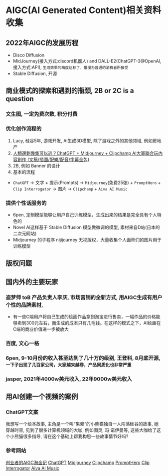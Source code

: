 # AIGC(AI Generated Content)相关资料收集
## 2022年AIGC的发展历程
- Disco Diffusion
- MidJourney(接入方式:discord机器人) and DALL-E2(ChatGPT-3@OpenAI, 接入方式:API), `生成效果的精度达标了，慢慢为普通的消费者所接受`
- Stable Diffusion, 开源
## 商业模式的探索和遇到的瓶颈, 2B or 2C is a question
### 文生图, 一定免费次数, 积分付费
### 优化创作流程的
1. Lucy, 硅谷5年, 游戏开发, AI生成3D模型, 除了游戏之外的其他领域, 例如房地产
2. [人類還剩幾集可以逃？ChatGPT + Midjourney + Clipchamp AI大軍聯合玩內容創作 (文稿/插圖/配樂/配音/字幕全包)](https://www.youtube.com/watch?v=9T8Dn2cY_04)
3. 2B, 例如 Banner 的设计
4. 基本的流程
- `ChatGPT` -> 文字 + 提示(Prompts) -> `Midjourney`(免费25张) + `PromptHero` + `Clip Interrogator` -> 图片 -> `Clipchamp` + `Aiva AI Music`
### 提供个性话服务的
- 6pen, 定制模型能够让用户自己训练模型，生成出来的结果是完全具有个人特色的
- Novel AI这样基于 Stable Diffusion 模型做微调的模型, 素材来自D站(日本的二次元网站)
- Midjourney 的子程序 nijijourney 无视版权，大量收集个人画师们的图片用于训练模型
## 版权问题
## 国内外的主要玩家
### 盗梦师 toB 产品负责人李庆, 市场营销的全新方式, 用AIGC生成有用户个性的品牌素材,
- 有一些C端用户将自己生成的绘画作品拿到淘宝进行售卖，一幅作品的价格能够卖到300元左右，而生成的成本只有几毛钱。在这样的模式之下，AI绘画在C端的商业价值进一步被放大
### 百度, 文心一格
### 6pen, 9-10月份的收入甚至达到了几十万的级别, 王登科, 8月底开源, `一下子出现了几百家公司，大家越来越卷，产品同质化也非常严重`
### jasper, 2021年4000w美元收入, 22年9000w美元收入

## 用AI创建一个视频的案例
### ChatGPT文案
我想写一个绘本故事, 主角是一个叫“果赖”的小熊猫独自一人闯荡硅谷的故事, 她穿越时空, 见到了很多计算机领域的大咖, 例如图灵, 冯·诺伊曼等, 这些大咖给了这个小熊猫很多指导, 请在这个基础上帮我构思一些故事情节好吗?

### 参考网站
[创业者的AIGC淘金记](https://www.8btc.com/article/6794944)
[ChatGPT](https://openai.com/blog/chatgpt/)
[Midjourney](https://www.midjourney.com/)
[Clipchamp](https://clipchamp.com/)
[PromptHero](https://prompthero.com/ )
[Clip Interrogator](https://replicate.com/pharmapsychotic...)
[Aiva AI Music](https://creators.aiva.ai/) 
